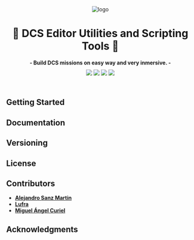 <div align="center">
<img src="https://ala15v.github.io/images/readme_header.png" alt="logo"  />
  <h1>🚁 DCS Editor Utilities and Scripting Tools 🚁</h1>
  <strong>- Build DCS missions on easy way and very inmersive. -</strong>
  <br />
  <div style="margin: 10px 10px">
  <img src="https://img.shields.io/badge/lua-5.1-informational" />
  <img src="https://img.shields.io/youtube/channel/subscribers/UCxdUYCSvA8bsbFHZ-CcASJw?label=Yotube" />
  <img src="https://img.shields.io/badge/simulator-dcs-orange" />
  <img src="https://img.shields.io/badge/squadron-ala15v-informational" />
  </div>
  <br />
</div>

## Getting Started

## Documentation

## Versioning

## License

## Contributors

* **[Alejandro Sanz Martin](https://github.com/alexsm32)**
* **[Lufra](https://github.com/LufraDev)**
* **[Miguel Ángel Curiel](https://github.com/mac-developer)**

## Acknowledgments
